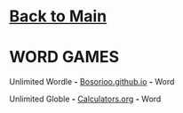 # [Back to Main](README.md)

# WORD GAMES

Unlimited Wordle **-** <a href="https://bosorioo.github.io/wordle-unlimited/">Bosorioo.github.io</a> **-** Word 

Unlimited Globle **-** <a href="https://globlegame.org/">Calculators.org</a> **-** Word 
